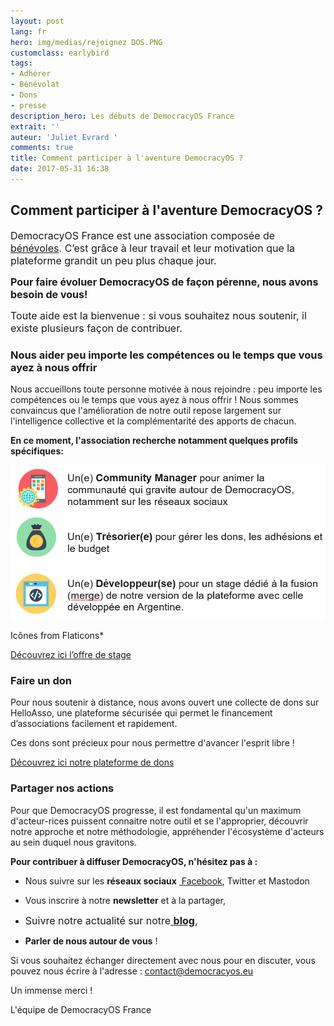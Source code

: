 ```yaml
---
layout: post
lang: fr
hero: img/medias/rejoignez DOS.PNG
customclass: earlybird
tags:
- Adhérer
- Bénévolat
- Dons
- presse
description_hero: Les débuts de DemocracyOS France
extrait: ''
auteur: 'Juliet Evrard '
comments: true
title: Comment participer à l'aventure DemocracyOS ?
date: 2017-05-31 16:38
---
```



## Comment participer à l'aventure DemocracyOS ?

<span style="font-size: 1rem;">DemocracyOS France est une association composée de<a href="http://democracyos.eu/a-propos/"> bénévoles</a>. C’est grâce à leur travail et leur motivation que la plateforme grandit un peu plus chaque jour.&nbsp; <br></span>

<span style="font-size: 1rem;"><b>Pour faire évoluer DemocracyOS de façon pérenne, nous avons besoin de vous!&nbsp;</b> <br></span>

<span style="font-size: 1rem;">Toute aide est la bienvenue : si vous souhaitez nous soutenir, il existe plusieurs façon de contribuer. <br></span>

### Nous aider peu importe les compétences ou le temps que vous ayez à nous offrir

Nous accueillons toute personne motivée à nous rejoindre : peu importe les compétences ou le temps que vous ayez à nous offrir ! Nous sommes convaincus que l'amélioration de notre outil repose largement sur l'intelligence collective et la complémentarité des apports de chacun.

**En ce moment, l'association recherche notamment quelques profils spécifiques:**

![](img/medias/Visu%20Article.PNG)

Icônes from Flaticons*

[Découvrez ici l’offre de stage](http://democracyos.eu/blog/stage-merge-democracyos-france-argentine)

### Faire un don

Pour nous soutenir à distance, nous avons ouvert une collecte de dons sur HelloAsso, une plateforme sécurisée qui permet le financement d’associations facilement et rapidement.

Ces dons sont précieux pour nous permettre d'avancer l'esprit libre !

[Découvrez ici notre plateforme de dons](https://www.helloasso.com/associations/democracyos-france)

### Partager nos actions

Pour que DemocracyOS progresse, il est fondamental qu'un maximum d'acteur-rices puissent connaitre notre outil et se l'approprier, découvrir notre approche et notre méthodologie, appréhender l'écosystème d'acteurs au sein duquel nous gravitons.

**Pour contribuer à diffuser DemocracyOS, n'hésitez pas à :**

* Nous suivre sur les **réseaux sociaux** [ Facebook](https://www.facebook.com/DemocracyOSfrance/), Twitter et Mastodon

* Vous inscrire à notre **newsletter** et à la partager,

* <span style="font-size: 1rem;">Suivre notre actualité sur notre</span><a href="http://democracyos.eu/blog/" style="font-size: 1rem; background-color: rgb(255, 255, 255);"> <strong>blog</strong></a><span style="font-size: 1rem;">,</span>

* **Parler de nous autour de vous** !

Si vous souhaitez échanger directement avec nous pour en discuter, vous  pouvez nous écrire à l'adresse : contact@democracyos.eu

Un immense merci !

L'équipe de DemocracyOS France


